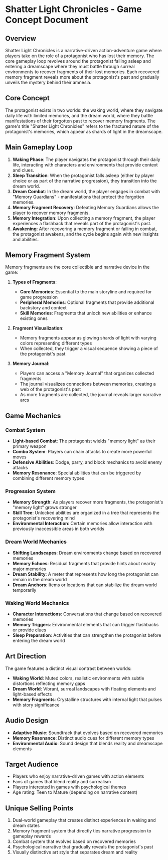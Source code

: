 # Shatter Light Chronicles - Game Concept Document

## Overview
Shatter Light Chronicles is a narrative-driven action-adventure game where players take on the role of a protagonist who has lost their memory. The core gameplay loop revolves around the protagonist falling asleep and entering a dreamscape where they must battle through surreal environments to recover fragments of their lost memories. Each recovered memory fragment reveals more about the protagonist's past and gradually unveils the mystery behind their amnesia.

## Core Concept
The protagonist exists in two worlds: the waking world, where they navigate daily life with limited memories, and the dream world, where they battle manifestations of their forgotten past to recover memory fragments. The game's title "Shatter Light Chronicles" refers to the fractured nature of the protagonist's memories, which appear as shards of light in the dreamscape.

## Main Gameplay Loop
1. **Waking Phase**: The player navigates the protagonist through their daily life, interacting with characters and environments that provide context and clues.
2. **Sleep Transition**: When the protagonist falls asleep (either by player choice or as part of the narrative progression), they transition into the dream world.
3. **Dream Combat**: In the dream world, the player engages in combat with "Memory Guardians" - manifestations that protect the forgotten memories.
4. **Memory Fragment Recovery**: Defeating Memory Guardians allows the player to recover memory fragments.
5. **Memory Integration**: Upon collecting a memory fragment, the player experiences a flashback that reveals part of the protagonist's past.
6. **Awakening**: After recovering a memory fragment or failing in combat, the protagonist awakens, and the cycle begins again with new insights and abilities.

## Memory Fragment System
Memory fragments are the core collectible and narrative device in the game:

1. **Types of Fragments**:
   - **Core Memories**: Essential to the main storyline and required for game progression
   - **Peripheral Memories**: Optional fragments that provide additional backstory and context
   - **Skill Memories**: Fragments that unlock new abilities or enhance existing ones

2. **Fragment Visualization**:
   - Memory fragments appear as glowing shards of light with varying colors representing different types
   - When collected, they trigger a visual sequence showing a piece of the protagonist's past

3. **Memory Journal**:
   - Players can access a "Memory Journal" that organizes collected fragments
   - The journal visualizes connections between memories, creating a web of the protagonist's past
   - As more fragments are collected, the journal reveals larger narrative arcs

## Game Mechanics

### Combat System
- **Light-based Combat**: The protagonist wields "memory light" as their primary weapon
- **Combo System**: Players can chain attacks to create more powerful moves
- **Defensive Abilities**: Dodge, parry, and block mechanics to avoid enemy attacks
- **Memory Resonance**: Special abilities that can be triggered by combining different memory types

### Progression System
- **Memory Strength**: As players recover more fragments, the protagonist's "memory light" grows stronger
- **Skill Tree**: Unlocked abilities are organized in a tree that represents the protagonist's recovering mind
- **Environmental Interaction**: Certain memories allow interaction with previously inaccessible areas in both worlds

### Dream World Mechanics
- **Shifting Landscapes**: Dream environments change based on recovered memories
- **Memory Echoes**: Residual fragments that provide hints about nearby major memories
- **Dream Stability**: A meter that represents how long the protagonist can remain in the dream world
- **Dream Anchors**: Items or locations that can stabilize the dream world temporarily

### Waking World Mechanics
- **Character Interactions**: Conversations that change based on recovered memories
- **Memory Triggers**: Environmental elements that can trigger flashbacks or provide clues
- **Sleep Preparation**: Activities that can strengthen the protagonist before entering the dream world

## Art Direction
The game features a distinct visual contrast between worlds:
- **Waking World**: Muted colors, realistic environments with subtle distortions reflecting memory gaps
- **Dream World**: Vibrant, surreal landscapes with floating elements and light-based effects
- **Memory Fragments**: Crystalline structures with internal light that pulses with story significance

## Audio Design
- **Adaptive Music**: Soundtrack that evolves based on recovered memories
- **Memory Resonance**: Distinct audio cues for different memory types
- **Environmental Audio**: Sound design that blends reality and dreamscape elements

## Target Audience
- Players who enjoy narrative-driven games with action elements
- Fans of games that blend reality and surrealism
- Players interested in games with psychological themes
- Age rating: Teen to Mature (depending on narrative content)

## Unique Selling Points
1. Dual-world gameplay that creates distinct experiences in waking and dream states
2. Memory fragment system that directly ties narrative progression to gameplay rewards
3. Combat system that evolves based on recovered memories
4. Psychological narrative that gradually reveals the protagonist's past
5. Visually distinctive art style that separates dream and reality
